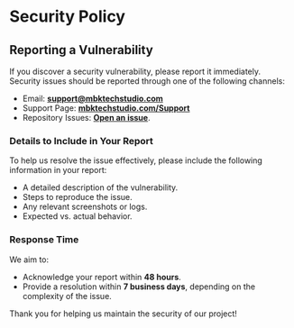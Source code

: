 # Security Policy

## Reporting a Vulnerability

If you discover a security vulnerability, please report it immediately. Security issues should be reported through one of the following channels:

- Email: **[support@mbktechstudio.com](mailto:support@mbktechstudio.com)**
- Support Page: **[mbktechstudio.com/Support](https://mbktechstudio.com/Support/?Project=MIbnEKhalidWeb)**
- Repository Issues: **[Open an issue](https://github.com/MIbnEKhalid/MIbnEKhalid.github.io/issues)**.

### Details to Include in Your Report

To help us resolve the issue effectively, please include the following information in your report:
- A detailed description of the vulnerability.
- Steps to reproduce the issue.
- Any relevant screenshots or logs.
- Expected vs. actual behavior.

### Response Time

We aim to:
- Acknowledge your report within **48 hours**.
- Provide a resolution within **7 business days**, depending on the complexity of the issue.

Thank you for helping us maintain the security of our project!

